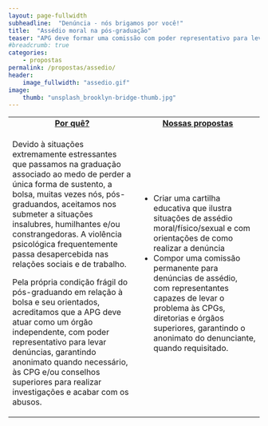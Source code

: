 ```yaml
---
layout: page-fullwidth
subheadline:  "Denúncia - nós brigamos por você!"
title:  "Assédio moral na pós-graduação"
teaser: "APG deve formar uma comissão com poder representativo para levar denúncias às APG e órgãos superiores."
#breadcrumb: true
categories:
    - propostas
permalink: /propostas/assedio/
header:
    image_fullwidth: "assedio.gif"
image:
    thumb: "unsplash_brooklyn-bridge-thumb.jpg"
---
```

<table style="width: 100%">
    <tr>
        <td><b><u><center>Por quê?</center></u></b></td><td><b><u><center>Nossas propostas</center></u></b></td>
    </tr><tr>
        <td><p>Devido à situações extremamente estressantes que passamos na graduação associado ao medo de perder a única forma de sustento, a bolsa, muitas vezes nós, pós-graduandos, aceitamos nos submeter a situações insalubres, humilhantes e/ou constrangedoras. A violência psicológica frequentemente passa desapercebida nas relações sociais e de trabalho.</p>
            <p>Pela própria condição frágil do pós-graduando em relação à bolsa e seu orientados, acreditamos que a APG deve atuar como um órgão independente, com poder representativo para levar denúncias, garantindo anonimato quando necessário, às CPG e/ou conselhos superiores para realizar investigações e acabar com os abusos.</p>
        </td><td>
            <p><ul>
                <li>Criar uma cartilha educativa que ilustra situações de assédio moral/físico/sexual e com orientações de como realizar a denúncia</li>
                <li>Compor uma comissão permanente para denúncias de assédio, com representantes capazes de levar o problema às CPGs, diretorias e órgãos superiores, garantindo o anonimato do denunciante, quando requisitado.</li>
            </ul></p>
        </td>
    </tr>
</table>

